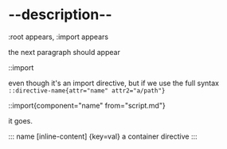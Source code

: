 # --description--

:root appears, :import appears

the next paragraph should appear

::import

even though it's an import directive, but if we use the full syntax `::directive-name{attr="name" attr2="a/path"}`

::import{component="name" from="script.md"}

it goes.

::: name [inline-content] {key=val}
a container directive
:::
